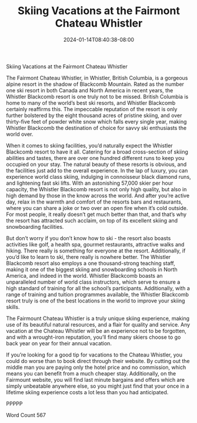﻿---
title: "Skiing Vacations at the Fairmont Chateau Whistler"
date: 2024-01-14T08:40:38-08:00
description: "Text Tips for Web Success"
featured_image: "/images/Text.jpg"
tags: ["Text"]
---

Skiing Vacations at the Fairmont Chateau Whistler

The Fairmont Chateau Whistler, in Whistler, British Columbia, is a gorgeous alpine resort in the shadow of Blackcomb Mountain.  Rated as the number one ski resort in both Canada and North America in recent years, the Whistler Blackcomb resort is one truly not to be missed.  British Columbia is home to many of the world’s best ski resorts, and Whistler Blackcomb certainly reaffirms this.  The impeccable reputation of the resort is only further bolstered by the eight thousand acres of pristine skiing, and over thirty-five feet of powder white snow which falls every single year, making Whistler Blackcomb the destination of choice for savvy ski enthusiasts the world over.

When it comes to skiing facilities, you’d naturally expect the Whistler Blackcomb resort to have it all.  Catering for a broad cross-section of skiing abilities and tastes, there are over one hundred different runs to keep you occupied on your stay.  The natural beauty of these resorts is obvious, and the facilities just add to the overall experience.  In the lap of luxury, you can experience world class skiing, indulging in connoisseur black diamond runs, and lightening fast ski lifts.  With an astonishing 57,000 skier per hour capacity, the Whistler Blackcomb resort is not only high quality, but also in high demand by those in the know across the world.  And after you’re active day, relax in the warmth and comfort of the resorts bars and restaurants, where you can share a joke or two over an open fire when it’s cold outside.   For most people, it really doesn’t get much better than that, and that’s why the resort has attracted such acclaim, on top of its excellent skiing and snowboarding facilities.

But don’t worry if you don’t know how to ski - the resort also boasts activities like golf, a health spa, gourmet restaurants, attractive walks and hiking.  There really is something for everyone at the resort.  Additionally, if you’d like to learn to ski, there really is nowhere better.  The Whistler Blackcomb resort also employs a one thousand-strong teaching staff, making it one of the biggest skiing and snowboarding schools in North America, and indeed in the world.  Whistler Blackcomb boasts an unparalleled number of world class instructors, which serve to ensure a high standard of training for all the school’s participants.  Additionally, with a range of training and tuition programmes available, the Whistler Blackcomb resort truly is one of the best locations in the world to improve your skiing skills.

The Fairmount Chateau Whistler is a truly unique skiing experience, making use of its beautiful natural resources, and a flair for quality and service.  Any vacation at the Chateau Whistler will be an experience not to be forgotten, and with a wrought-iron reputation, you’ll find many skiers choose to go back year on year for their annual vacation.  

If you’re looking for a good tip for vacations to the Chateau Whistler, you could do worse than to book direct through their website.  By cutting out the middle man you are paying only the hotel price and no commission, which means you can benefit from a much cheaper stay.  Additionally, on the Fairmount website, you will find last minute bargains and offers which are simply unbeatable anywhere else, so you might just find that your once in a lifetime skiing experience costs a lot less than you had anticipated.

PPPPP

Word Count 567


